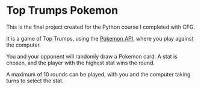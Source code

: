 # Top Trumps Pokemon

This is the final project created for the Python course I completed with CFG.

It is a game of Top Trumps, using the [Pokemon API](https://pokeapi.co/), where you play against the computer.

You and your opponent will randomly draw a Pokemon card. A stat is chosen, and the player with the highest stat wins the round.

A maximum of 10 rounds can be played, with you and the computer taking turns to select the stat.
